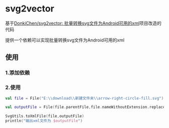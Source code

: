 # svg2vector

基于[DonkiChen/svg2vector: 批量转换svg文件为Android可用的xml](https://github.com/DonkiChen/svg2vector)项目改造的代码

提供一个依赖可以实现批量转换svg文件为Android可用的xml

## 使用

### 1.添加依赖
### 2.使用

```kotlin
val file = File("E:\\download\\新建文件夹\\arrow-right-circle-fill.svg")

val outputFile = File(file.parentFile,file.nameWithoutExtension.replace("-","_")+".xml")

SvgUtils.toXmlFile(file,outputFile)
println("输出xml文件为 $outputFile")
```